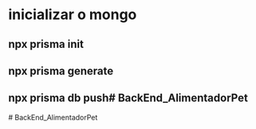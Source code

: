 # inicializar o mongo
## npx prisma init
## npx prisma generate
## npx prisma db push#   B a c k E n d _ A l i m e n t a d o r P e t  
 #   B a c k E n d _ A l i m e n t a d o r P e t  
 